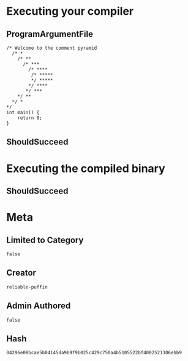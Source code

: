 # Executing your compiler

## ProgramArgumentFile

```
/* Welcome to the comment pyramid
  /* *
    /* **
      /* ***
        /* ****
         /* *****
         */ ***** 
        */ **** 
       */ *** 
    */ **
  */ *
*/
int main() {
    return 0;
}
```

## ShouldSucceed

# Executing the compiled binary

## ShouldSucceed

# Meta

## Limited to Category

```
false
```

## Creator

```
reliable-puffin
```

## Admin Authored

```
false
```

## Hash

```
04296e08bcae5b04145da9b9f9b025c429c750a4b5105522bf4002521306ebb9
```
